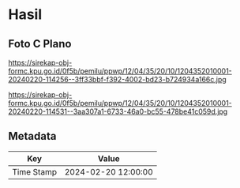 # Hasil

## Foto C Plano

https://sirekap-obj-formc.kpu.go.id/0f5b/pemilu/ppwp/12/04/35/20/10/1204352010001-20240220-114256--3ff33bbf-f392-4002-bd23-b724934a166c.jpg

https://sirekap-obj-formc.kpu.go.id/0f5b/pemilu/ppwp/12/04/35/20/10/1204352010001-20240220-114531--3aa307a1-6733-46a0-bc55-478be41c059d.jpg


## Metadata

| Key        | Value               |
| ---------- | ------------------- |
| Time Stamp | 2024-02-20 12:00:00 |



